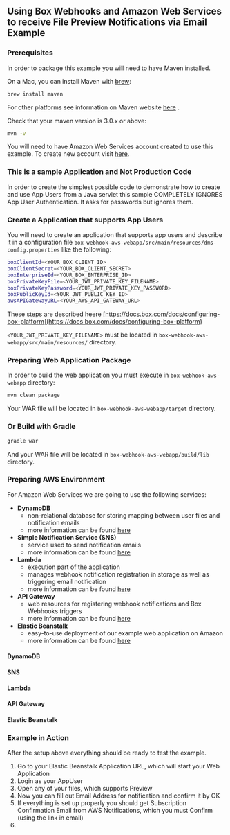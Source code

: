 ## Using Box Webhooks and Amazon Web Services to receive File Preview Notifications via Email Example

### Prerequisites

In order to package this example you will need to have Maven installed.

On a Mac, you can install Maven with [brew](http://brew.sh/):
```sh
brew install maven
```

For other platforms see information on Maven website [here](https://maven.apache.org/install.html) . 

Check that your maven version is 3.0.x or above:
```sh
mvn -v
```

You will need to have Amazon Web Services account created to use this example. To create new account visit [here](https://console.aws.amazon.com/console/home).

###  This is a sample Application and Not Production Code

In order to create the simplest possible code to demonstrate how to create and use App Users from a Java servlet
this sample COMPLETELY IGNORES App User Authentication.  It asks for passwords but ignores them.


###  Create a Application that supports App Users

You will need to create an application that supports app users and describe it in a configuration file `box-webhook-aws-webapp/src/main/resources/dms-config.properties` like the following:
```sh
boxClientId=<YOUR_BOX_CLIENT_ID>
boxClientSecret=<YOUR_BOX_CLIENT_SECRET>
boxEnterpriseId=<YOUR_BOX_ENTERPRISE_ID>
boxPrivateKeyFile=<YOUR_JWT_PRIVATE_KEY_FILENAME>
boxPrivateKeyPassword=<YOUR_JWT_PRIVATE_KEY_PASSWORD>
boxPublicKeyId=<YOUR_JWT_PUBLIC_KEY_ID>
awsAPIGatewayURL=<YOUR_AWS_API_GATEWAY_URL>
```
These steps are described heere
[https://docs.box.com/docs/configuring-box-platform](https://docs.box.com/docs/configuring-box-platform)

`<YOUR_JWT_PRIVATE_KEY_FILENAME>` must be located in `box-webhook-aws-webapp/src/main/resources/` directory.

### Preparing Web Application Package

In order to build the web application you must execute in `box-webhook-aws-webapp` directory:
```sh
mvn clean package
```

Your WAR file will be located in `box-webhook-aws-webapp/target` directory.

### Or Build with Gradle
```sh
gradle war
```

And your WAR file will be located in `box-webhook-aws-webapp/build/lib` directory.

### Preparing AWS Environment
For Amazon Web Services we are going to use the following services:
* **DynamoDB**
  * non-relational database for storing mapping between user files and notification emails
  * more information can be found [here](https://aws.amazon.com/dynamodb/)
* **Simple Notification Service (SNS)**
  * service used to send notification emails
  * more information can be found [here](https://aws.amazon.com/sns/)
* **Lambda**
  * execution part of the application
  * manages webhook notification registration in storage as well as triggering email notification
  * more information can be found [here](https://aws.amazon.com/lambda/)
* **API Gateway**
  * web resources for registering webhook notifications and Box Webhooks triggers
  * more information can be found [here](https://aws.amazon.com/api-gateway/)
* **Elastic Beanstalk**
  * easy-to-use deployment of our example web application on Amazon
  * more information can be found [here](https://aws.amazon.com/elasticbeanstalk/)

#### DynamoDB

#### SNS

#### Lambda

#### API Gateway

#### Elastic Beanstalk

### Example in Action
After the setup above everything should be ready to test the example. 
 1. Go to your Elastic Beanstalk Application URL, which will start your Web Application
 2. Login as your AppUser
 3. Open any of your files, which supports Preview
 4. Now you can fill out Email Address for notification and confirm it by OK
 5. If everything is set up properly you should get Subscription Confirmation Email from AWS Notifications, which you must Confirm (using the link in email)
 6.  